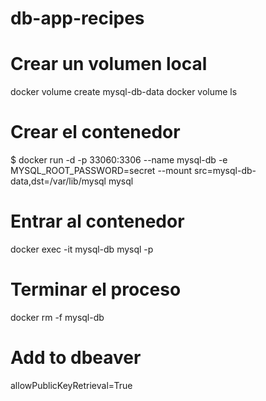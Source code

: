 # db-app-recipes

# Crear un volumen local
docker volume create mysql-db-data
docker volume ls

# Crear el contenedor
$  docker run -d -p 33060:3306 --name mysql-db  -e MYSQL_ROOT_PASSWORD=secret --mount src=mysql-db-data,dst=/var/lib/mysql mysql

# Entrar al contenedor
docker exec -it mysql-db mysql -p

# Terminar el proceso
docker rm -f mysql-db

# Add to dbeaver
allowPublicKeyRetrieval=True
